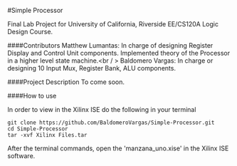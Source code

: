 #Simple Processor

Final Lab Project for University of California, Riverside EE/CS120A Logic Design Course. 

####Contributors
Matthew Lumantas: In charge of designing Register Display and Control Unit components. Implemented theory of the Processor in a higher level state machine.<br / >
Baldomero Vargas: In charge or designing 10 Input Mux, Register Bank, ALU components.

####Project Description
To come soon.

####How to use

In order to view in the Xilinx ISE do the following in your terminal

````
git clone https://github.com/BaldomeroVargas/Simple-Processor.git
cd Simple-Processor
tar -xvf Xilinx Files.tar
````

After the terminal commands, open the 'manzana_uno.xise' in the Xilinx ISE software.
